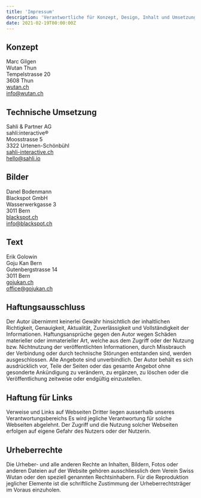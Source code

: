 ```yaml
---
title: 'Impressum'
description: 'Verantwortliche für Konzept, Design, Inhalt und Umsetzung.'
date: 2021-02-19T00:00:00Z
---
```


## Konzept
Marc Gilgen<br>
Wutan Thun<br>
Tempelstrasse 20<br>
3608 Thun<br>
[wutan.ch](https://wutan.ch)<br>
[info@wutan.ch](mailto:info@wutan.ch)

## Technische Umsetzung
Sahli & Partner AG<br>
sahli:interactive®<br>
Moosstrasse 5<br>
3322 Urtenen-Schönbühl<br>
[sahli-interactive.ch](https://sahli-interactive.ch)<br>
[hello@sahli.io](mailto:hello@sahli.io)

## Bilder
Danel Bodenmann<br>
Blackspot GmbH<br>
Wasserwerkgasse 3<br>
3011 Bern<br>
[blackspot.ch](https://blackspot.ch)<br>
[info@blackspot.ch](mailto:info@blackspot.ch)

## Text
Erik Golowin<br>
Goju Kan Bern<br>
Gutenbergstrasse 14<br>
3011 Bern<br>
[gojukan.ch](https://gojukan.ch)<br>
[office@gojukan.ch](mailto:office@gojukan.ch)


## Haftungsausschluss
Der Autor übernimmt keinerlei Gewähr hinsichtlich der inhaltlichen Richtigkeit, Genauigkeit, Aktualität, Zuverlässigkeit und Vollständigkeit der Informationen. Haftungsansprüche gegen den Autor wegen Schäden materieller oder immaterieller Art, welche aus dem Zugriff oder der Nutzung bzw. Nichtnutzung der veröffentlichten Informationen, durch Missbrauch der Verbindung oder durch technische Störungen entstanden sind, werden ausgeschlossen. Alle Angebote sind unverbindlich. Der Autor behält es sich ausdrücklich vor, Teile der Seiten oder das gesamte Angebot ohne gesonderte Ankündigung zu verändern, zu ergänzen, zu löschen oder die Veröffentlichung zeitweise oder endgültig einzustellen.

## Haftung für Links
Verweise und Links auf Webseiten Dritter liegen ausserhalb unseres Verantwortungsbereichs Es wird jegliche Verantwortung für solche Webseiten abgelehnt. Der Zugriff und die Nutzung solcher Webseiten erfolgen auf eigene Gefahr des Nutzers oder der Nutzerin.

## Urheberrechte
Die Urheber- und alle anderen Rechte an Inhalten, Bildern, Fotos oder anderen Dateien auf der Website gehören ausschliesslich dem Verein Swiss Wutan oder den speziell genannten Rechtsinhabern. Für die Reproduktion jeglicher Elemente ist die schriftliche Zustimmung der Urheberrechtsträger im Voraus einzuholen.
